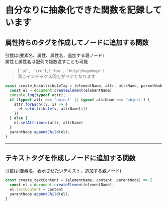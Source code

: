 # 自分なりに抽象化できた関数を記録しています

## 属性持ちのタグを作成してノードに追加する関数
引数は(要素名、属性、属性名、追加する親ノード)  
属性と属性名は配列で複数渡すことも可能  
> `['id', 'src'],['foo', 'http//hogehoge']`  
> 同じインデックス同士がペアとなります

```js
const create_hasAttributeTag = (elementName, attr, attrName, parentNode) => {
  const el = document.createElement(elementName)
  console.log(typeof attr);
  if (typeof attr === 'object' || typeof attrName === 'object') {
    attr.forEach((v, i) => {
      el.setAttribute(v, attrName[i])
    })
  } else {
    el.setAttribute(attr, attrName)
  }
  parentNode.appendChild(el);
}
```
***
## テキストタグを作成しノードに追加する関数
引数は(要素名、表示させたいテキスト、追加する親ノード)
```js
const create_textContent = (elementName, content, parentNode) => {
  const el = document.createElement(elementName);
  el.textContent = content
  parentNode.appendChild(el);
}
```
